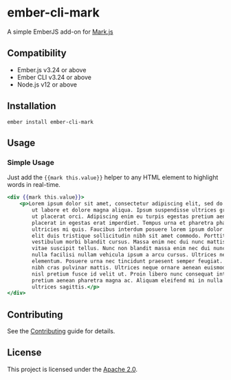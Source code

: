ember-cli-mark
==============================================================================

A simple EmberJS add-on for [Mark.js](https://markjs.io/)


Compatibility
------------------------------------------------------------------------------

* Ember.js v3.24 or above
* Ember CLI v3.24 or above
* Node.js v12 or above


Installation
------------------------------------------------------------------------------

```
ember install ember-cli-mark
```


Usage
------------------------------------------------------------------------------

### Simple Usage

Just add the `{{mark this.value}}` helper to any HTML element to highlight
words in real-time.

```handlebars
<div {{mark this.value}}>
    <p>Lorem ipsum dolor sit amet, consectetur adipiscing elit, sed do eiusmod tempor incididunt
        ut labore et dolore magna aliqua. Ipsum suspendisse ultrices gravida dictum fusce
        ut placerat orci. Adipiscing enim eu turpis egestas pretium aenean pharetra. Est
        placerat in egestas erat imperdiet. Tempus urna et pharetra pharetra massa massa
        ultricies mi quis. Faucibus interdum posuere lorem ipsum dolor. Consectetur adipiscing
        elit duis tristique sollicitudin nibh sit amet commodo. Porttitor massa id neque aliquam
        vestibulum morbi blandit cursus. Massa enim nec dui nunc mattis enim ut. Nunc congue nisi
        vitae suscipit tellus. Nunc non blandit massa enim nec dui nunc mattis enim. Amet commodo
        nulla facilisi nullam vehicula ipsum a arcu cursus. Ultrices neque ornare aenean euismod
        elementum. Posuere urna nec tincidunt praesent semper feugiat. Cursus euismod quis viverra
        nibh cras pulvinar mattis. Ultrices neque ornare aenean euismod elementum. Tempor nec feugiat
        nisl pretium fusce id velit ut. Proin libero nunc consequat interdum. Enim eu turpis egestas
        pretium aenean pharetra magna ac. Aliquam eleifend mi in nulla posuere sollicitudin aliquam
        ultrices sagittis.</p>
</div>
```


Contributing
------------------------------------------------------------------------------

See the [Contributing](CONTRIBUTING.md) guide for details.


License
------------------------------------------------------------------------------

This project is licensed under the [Apache 2.0](LICENSE.md).
